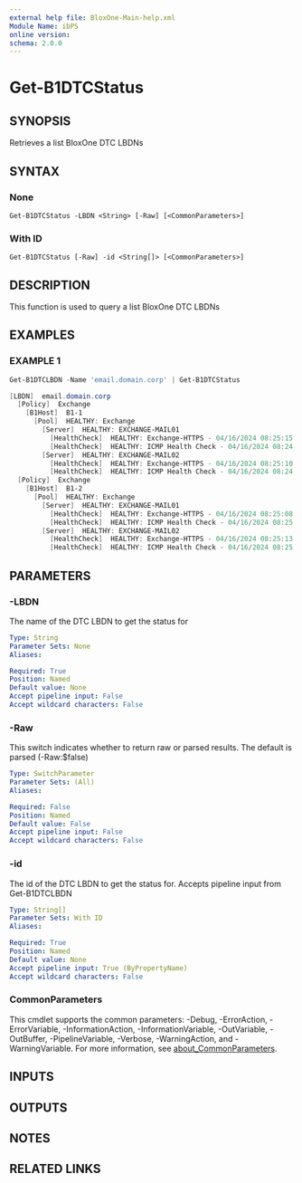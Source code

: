 ```yaml
---
external help file: BloxOne-Main-help.xml
Module Name: ibPS
online version:
schema: 2.0.0
---
```


# Get-B1DTCStatus

## SYNOPSIS
Retrieves a list BloxOne DTC LBDNs

## SYNTAX

### None
```
Get-B1DTCStatus -LBDN <String> [-Raw] [<CommonParameters>]
```

### With ID
```
Get-B1DTCStatus [-Raw] -id <String[]> [<CommonParameters>]
```

## DESCRIPTION
This function is used to query a list BloxOne DTC LBDNs

## EXAMPLES

### EXAMPLE 1
```powershell
Get-B1DTCLBDN -Name 'email.domain.corp' | Get-B1DTCStatus

[LBDN]  email.domain.corp
  [Policy]  Exchange
    [B1Host]  B1-1
      [Pool]  HEALTHY: Exchange
        [Server]  HEALTHY: EXCHANGE-MAIL01
          [HealthCheck]  HEALTHY: Exchange-HTTPS - 04/16/2024 08:25:15
          [HealthCheck]  HEALTHY: ICMP Health Check - 04/16/2024 08:24:45
        [Server]  HEALTHY: EXCHANGE-MAIL02
          [HealthCheck]  HEALTHY: Exchange-HTTPS - 04/16/2024 08:25:10
          [HealthCheck]  HEALTHY: ICMP Health Check - 04/16/2024 08:24:38
  [Policy]  Exchange
    [B1Host]  B1-2
      [Pool]  HEALTHY: Exchange
        [Server]  HEALTHY: EXCHANGE-MAIL01
          [HealthCheck]  HEALTHY: Exchange-HTTPS - 04/16/2024 08:25:08
          [HealthCheck]  HEALTHY: ICMP Health Check - 04/16/2024 08:25:16
        [Server]  HEALTHY: EXCHANGE-MAIL02
          [HealthCheck]  HEALTHY: Exchange-HTTPS - 04/16/2024 08:25:13
          [HealthCheck]  HEALTHY: ICMP Health Check - 04/16/2024 08:25:08
```

## PARAMETERS

### -LBDN
The name of the DTC LBDN to get the status for

```yaml
Type: String
Parameter Sets: None
Aliases:

Required: True
Position: Named
Default value: None
Accept pipeline input: False
Accept wildcard characters: False
```

### -Raw
This switch indicates whether to return raw or parsed results.
The default is parsed (-Raw:$false)

```yaml
Type: SwitchParameter
Parameter Sets: (All)
Aliases:

Required: False
Position: Named
Default value: False
Accept pipeline input: False
Accept wildcard characters: False
```

### -id
The id of the DTC LBDN to get the status for.
Accepts pipeline input from Get-B1DTCLBDN

```yaml
Type: String[]
Parameter Sets: With ID
Aliases:

Required: True
Position: Named
Default value: None
Accept pipeline input: True (ByPropertyName)
Accept wildcard characters: False
```

### CommonParameters
This cmdlet supports the common parameters: -Debug, -ErrorAction, -ErrorVariable, -InformationAction, -InformationVariable, -OutVariable, -OutBuffer, -PipelineVariable, -Verbose, -WarningAction, and -WarningVariable. For more information, see [about_CommonParameters](http://go.microsoft.com/fwlink/?LinkID=113216).

## INPUTS

## OUTPUTS

## NOTES

## RELATED LINKS
